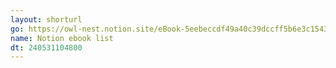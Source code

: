 ```yaml
---
layout: shorturl
go: https://owl-nest.notion.site/eBook-5eebeccdf49a40c39dccff5b6e3c1543
name: Notion ebook list
dt: 240531104800
---
```

